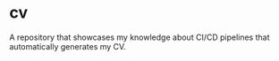 # cv
A repository that showcases my knowledge about CI/CD pipelines that automatically generates my CV.
